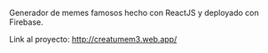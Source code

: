 Generador de memes famosos hecho con ReactJS y deployado con Firebase.

Link al proyecto: http://creatumem3.web.app/
